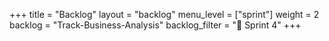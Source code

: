 +++
title = "Backlog"
layout = "backlog"
menu_level = ["sprint"]
weight = 2
backlog = "Track-Business-Analysis"
backlog_filter = "📅 Sprint 4"
+++
